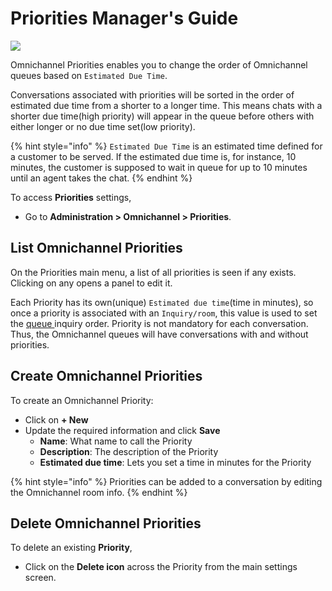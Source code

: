 # Priorities Manager's Guide

![](<../../.gitbook/assets/2021-06-10\_22-31-38 (3) (3) (3) (3) (3) (3) (3) (3) (3) (2) (3) (1) (1) (1) (1) (1) (5).jpg>)

Omnichannel Priorities enables you to change the order of Omnichannel queues based on `Estimated Due Time`.

Conversations associated with priorities will be sorted in the order of estimated due time from a shorter to a longer time. This means chats with a shorter due time(high priority) will appear in the queue before others with either longer or no due time set(low priority).

{% hint style="info" %}
`Estimated Due Time` is an estimated time defined for a customer to be served. If the estimated due time is, for instance, 10 minutes, the customer is supposed to wait in queue for up to 10 minutes until an agent takes the chat.
{% endhint %}

To access **Priorities** settings,

* Go to **Administration > Omnichannel > Priorities**.

## List Omnichannel Priorities

On the Priorities main menu, a list of all priorities is seen if any exists. Clicking on any opens a panel to edit it.

Each Priority has its own(unique) `Estimated due time`(time in minutes), so once a priority is associated with an `Inquiry/room`, this value is used to set the [queue ](../omnichannel-agents-guides/omnichannel-queue.md)inquiry order. Priority is not mandatory for each conversation. Thus, the Omnichannel queues will have conversations with and without priorities.

## Create Omnichannel Priorities

To create an Omnichannel Priority:

* Click on **+ New**
* Update the required information and click **Save**
  * **Name**: What name to call the Priority
  * **Description**: The description of the Priority
  * **Estimated due time**: Lets you set a time in minutes for the Priority

{% hint style="info" %}
Priorities can be added to a conversation by editing the Omnichannel room info.
{% endhint %}

## Delete Omnichannel Priorities

To delete an existing **Priority**,&#x20;

* Click on the **Delete icon** across the Priority from the main settings screen.

